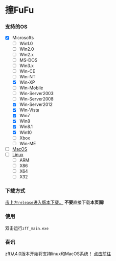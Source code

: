 # 撞FuFu

### 支持的OS

- [x] Microsofts
  - [ ] Win1.0
  - [ ] Win2.0
  - [ ] Win2.x
  - [ ] MS-DOS
  - [ ] Win3.x
  - [ ] Win-CE
  - [ ] Win-NT
  - [x] Win-XP
  - [ ] Win-Mobile
  - [ ] Win-Server2003
  - [ ] Win-Server2008
  - [x] Win-Server2012
  - [x] Win-Vista
  - [x] Win7
  - [x] Win8
  - [x] Win8.1
  - [x] Win10
  - [ ] Xbox
  - [ ] Win-ME
- [ ] [MacOS](https://github.com/langong-dev/Zff.git)
- [ ] [Linux](https://github.com/langong-dev/Zff.git)
  - [ ] ARM
  - [ ] X86
  - [ ] X64
  - [ ] X32

### 下载方式
[击上方```release```进入版本下载。](https://github.com/langong-dev/zff-Win/releases)
**不要**直接下载**本页面**!

### 使用

双击运行`zff_main.exe`

### 喜讯

zff从4.0版本开始将支持linux和MacOS系统！
[点击前往](https://github.com/langong-dev/Zff/)
